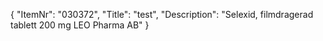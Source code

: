 {
  "ItemNr": "030372",
  "Title": "test",
  "Description": "Selexid, filmdragerad tablett 200 mg LEO Pharma AB"
}